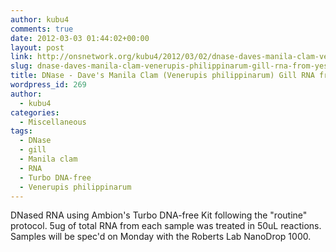 ```yaml
---
author: kubu4
comments: true
date: 2012-03-03 01:44:02+00:00
layout: post
link: http://onsnetwork.org/kubu4/2012/03/02/dnase-daves-manila-clam-venerupis-philippinarum-gill-rna-from-yesterday/
slug: dnase-daves-manila-clam-venerupis-philippinarum-gill-rna-from-yesterday
title: DNase - Dave's Manila Clam (Venerupis philippinarum) Gill RNA from Yesterday
wordpress_id: 269
author:
  - kubu4
categories:
  - Miscellaneous
tags:
  - DNase
  - gill
  - Manila clam
  - RNA
  - Turbo DNA-free
  - Venerupis philippinarum
---
```


DNased RNA using Ambion's Turbo DNA-free Kit following the "routine" protocol. 5ug of total RNA from each sample was treated in 50uL reactions. Samples will be spec'd on Monday with the Roberts Lab NanoDrop 1000.
